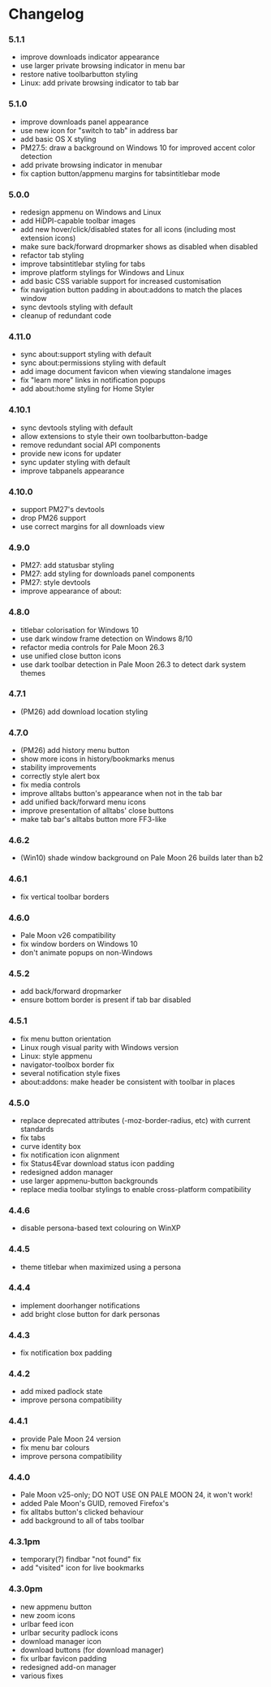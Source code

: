 # Changelog

### 5.1.1
- improve downloads indicator appearance
- use larger private browsing indicator in menu bar
- restore native toolbarbutton styling
- Linux: add private browsing indicator to tab bar

### 5.1.0
- improve downloads panel appearance
- use new icon for "switch to tab" in address bar
- add basic OS X styling
- PM27.5: draw a background on Windows 10 for improved accent color detection
- add private browsing indicator in menubar
- fix caption button/appmenu margins for tabsintitlebar mode

### 5.0.0
- redesign appmenu on Windows and Linux
- add HiDPI-capable toolbar images
- add new hover/click/disabled states for all icons (including most extension icons)
- make sure back/forward dropmarker shows as disabled when disabled
- refactor tab styling
- improve tabsintitlebar styling for tabs
- improve platform stylings for Windows and Linux
- add basic CSS variable support for increased customisation
- fix navigation button padding in about:addons to match the places window
- sync devtools styling with default
- cleanup of redundant code

### 4.11.0
- sync about:support styling with default
- sync about:permissions styling with default
- add image document favicon when viewing standalone images
- fix "learn more" links in notification popups
- add about:home styling for Home Styler

### 4.10.1
- sync devtools styling with default
- allow extensions to style their own toolbarbutton-badge
- remove redundant social API components
- provide new icons for updater
- sync updater styling with default
- improve tabpanels appearance

### 4.10.0
- support PM27's devtools
- drop PM26 support
- use correct margins for all downloads view

### 4.9.0
- PM27: add statusbar styling
- PM27: add styling for downloads panel components
- PM27: style devtools
- improve appearance of about:

### 4.8.0
- titlebar colorisation for Windows 10
- use dark window frame detection on Windows 8/10
- refactor media controls for Pale Moon 26.3
- use unified close button icons
- use dark toolbar detection in Pale Moon 26.3 to detect dark system themes

### 4.7.1
- (PM26) add download location styling

### 4.7.0
- (PM26) add history menu button
- show more icons in history/bookmarks menus
- stability improvements
- correctly style alert box
- fix media controls
- improve alltabs button's appearance when not in the tab bar
- add unified back/forward menu icons
- improve presentation of alltabs' close buttons
- make tab bar's alltabs button more FF3-like

### 4.6.2
- (Win10) shade window background on Pale Moon 26 builds later than b2

### 4.6.1
- fix vertical toolbar borders

### 4.6.0
- Pale Moon v26 compatibility
- fix window borders on Windows 10
- don't animate popups on non-Windows

### 4.5.2
- add back/forward dropmarker
- ensure bottom border is present if tab bar disabled

### 4.5.1
- fix menu button orientation
- Linux rough visual parity with Windows version
- Linux: style appmenu
- navigator-toolbox border fix
- several notification style fixes
- about:addons: make header be consistent with toolbar in places

### 4.5.0
- replace deprecated attributes (-moz-border-radius, etc) with current standards
- fix tabs
- curve identity box
- fix notification icon alignment
- fix Status4Evar download status icon padding
- redesigned addon manager
- use larger appmenu-button backgrounds
- replace media toolbar stylings to enable cross-platform compatibility

### 4.4.6
- disable persona-based text colouring on WinXP

### 4.4.5
- theme titlebar when maximized using a persona

### 4.4.4
- implement doorhanger notifications
- add bright close button for dark personas

### 4.4.3
- fix notification box padding

### 4.4.2
- add mixed padlock state
- improve persona compatibility

### 4.4.1
- provide Pale Moon 24 version
- fix menu bar colours
- improve persona compatibility

### 4.4.0
- Pale Moon v25-only; DO NOT USE ON PALE MOON 24, it won't work!
- added Pale Moon's GUID, removed Firefox's
- fix alltabs button's clicked behaviour
- add background to all of tabs toolbar

### 4.3.1pm
- temporary(?) findbar "not found" fix
- add "visited" icon for live bookmarks

### 4.3.0pm
- new appmenu button
- new zoom icons
- urlbar feed icon
- urlbar security padlock icons
- download manager icon
- download buttons (for download manager)
- fix urlbar favicon padding
- redesigned add-on manager
- various fixes